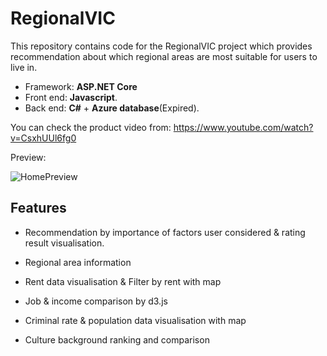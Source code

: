 # RegionalVIC
This repository contains code for the RegionalVIC project which provides recommendation about which regional areas are most suitable for users to live in. 
* Framework: **ASP.NET Core**
* Front end: **Javascript**. 
* Back end: **C#** + **Azure database**(Expired).

You can check the product video from: https://www.youtube.com/watch?v=CsxhUUl6fg0


Preview:

![HomePreview](/Video_20190820_012608_704.gif)

## Features
* Recommendation by importance of factors user considered & rating result visualisation.

* Regional area information

* Rent data visualisation & Filter by rent with map

* Job & income comparison by d3.js

* Criminal rate & population data visualisation with map

* Culture background ranking and comparison
